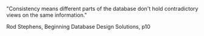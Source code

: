 "Consistency means different parts of the database don't hold contradictory views on the same information."

Rod Stephens, Beginning Database Design Solutions, p10